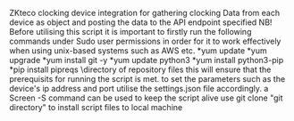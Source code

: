 ZKteco clocking device integration for gathering clocking Data from each device as object and posting the data to the API endpoint specified
 NB! 
 Before utilising this script it is important to firstly run the following commands under Sudo user permissions in order for it to work effectively when using unix-based systems such as AWS etc.
 *yum update
 *yum upgrade
 *yum install git -y
 *yum update python3
 *yum install python3-pip
 *pip install pipreqs \directory of repository files
this will ensure that the prerequisits for running the script is met.
to set the parameters such as the device's ip address and port utilise the settings.json file accordingly.
a Screen -S command can be used to keep the script alive
use git clone "git directory" to install script files to local machine
